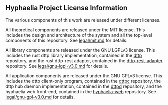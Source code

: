 ## Hyphaelia Project License Information

The various components of this work are released under different licenses.

All theoretical components are released under the MIT license. This includes the design and architecture of the system and all the top-level components of this repository. See [legal/mit.md](legal/mit.md) for details.

All library components are released under the GNU LGPLv3 license. This includes the rust dttp library implementation, contained in the [dttp](https://github.com/kurotetsuka/dttp) repository, and the rust dttp-rest adapter, contained in the [dttp-rest-adapter](https://github.com/kurotetsuka/dttp-rest-adapter) repository. See [legal/gnu-lgpl-v3.0.md](legal/gnu-lgpl-v3.0.md) for details.

All application components are released under the GNU GPLv3 license. This includes the dttp client-only program, contained in the [dttpc](https://github.com/kurotetsuka/dttpc) repository, the dttp hub daemon implementation, contained in the [dttpd](https://github.com/kurotetsuka/dttpd) repository, and the hyphaelia web front-end, contained in the [hyphaelia-web](https://github.com/kurotetsuka/hyphaelia-web) repository. See [legal/gnu-gpl-v3.0.md](legal/gnu-gpl-3.0.md) for details.
